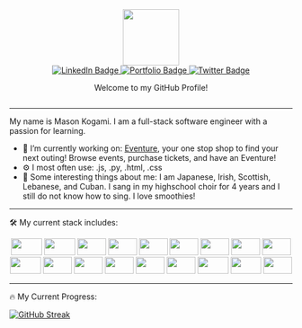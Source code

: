 <div id="header" align="center">
  <img src="https://media.giphy.com/media/M9gbBd9nbDrOTu1Mqx/giphy.gif" width="100"/>
</div>

<div id="badges" align='center'>
  <a href="https://www.linkedin.com/in/masonkogami/">
    <img src="https://img.shields.io/badge/LinkedIn-blue?style=for-the-badge&logo=linkedin&logoColor=white" alt="LinkedIn Badge"/>
  </a>
  <a href="https://masonkogami.github.io/">
    <img src="https://img.shields.io/badge/-Portfolio-red?style=for-the-badge" alt="Portfolio Badge"/>
  </a>
  <a href="https://twitter.com/masonkogami">
    <img src="https://img.shields.io/badge/Twitter-blue?style=for-the-badge&logo=twitter&logoColor=white" alt="Twitter Badge"/>
  </a>
</div>

<div id='paragraph' align='center'>
  <p>Welcome to my GitHub Profile!</p>
</div>

<div align='center'>
  <img src="https://komarev.com/ghpvc/?username=MasonKogami&style=flat-square&color=blue" alt=""/>
</div>

---

<div>
  <p>My name is Mason Kogami. I am a full-stack software engineer with a passion for learning.</p> 
</div>

- 🔭 I’m currently working on: <a href="https://the-eventure-app.onrender.com/" target="_blank">Eventure</a>, your one stop shop to find your next outing! Browse events, purchase tickets, and have an Eventure!
- ⚙️ I most often use: .js, .py, .html, .css
- 🤔 Some interesting things about me: I am Japanese, Irish, Scottish, Lebanese, and Cuban. I sang in my highschool choir for 4 years and I still do not know how to sing. I love smoothies!

--- 

:hammer_and_wrench: My current stack includes:
<div align='center'>
  <img src="https://cdn.jsdelivr.net/gh/devicons/devicon/icons/javascript/javascript-original.svg" height='30' width='55'/>
  <img src="https://cdn.jsdelivr.net/gh/devicons/devicon/icons/typescript/typescript-original.svg" height='30' width='55'/>
  <img src="https://cdn.jsdelivr.net/gh/devicons/devicon/icons/python/python-original.svg" height='30' width='51'/>
  <img src="https://cdn.jsdelivr.net/gh/devicons/devicon/icons/react/react-original.svg" height='30' width='51'/>
  <img src="https://cdn.jsdelivr.net/gh/devicons/devicon/icons/redux/redux-original.svg" height='30' width='51'/>
  <img src="https://cdn.jsdelivr.net/gh/devicons/devicon/icons/postgresql/postgresql-original.svg" height='30' width='51'/>
  <img src="https://cdn.jsdelivr.net/gh/devicons/devicon/icons/sequelize/sequelize-original.svg" height='30' width='51'/>
  <img src="https://cdn.jsdelivr.net/gh/devicons/devicon/icons/html5/html5-original.svg" height='30' width='51'/>
  <img src="https://cdn.jsdelivr.net/gh/devicons/devicon/icons/css3/css3-original.svg" height='30' width='51'/>
  <img src="https://cdn.jsdelivr.net/gh/devicons/devicon/icons/docker/docker-original.svg" height='30' width='55'/>
  <img src="https://cdn.jsdelivr.net/gh/devicons/devicon/icons/amazonwebservices/amazonwebservices-original.svg" height='30' width='51'/>
  <img src="https://cdn.jsdelivr.net/gh/devicons/devicon/icons/nodejs/nodejs-original.svg" height='30' width='51'/>
  <img src="https://cdn.jsdelivr.net/gh/devicons/devicon/icons/npm/npm-original-wordmark.svg" height='30' width='51'/>
  <img src="https://cdn.jsdelivr.net/gh/devicons/devicon/icons/heroku/heroku-original.svg" height='30' width='51'/>
  <img src="https://cdn.jsdelivr.net/gh/devicons/devicon/icons/linux/linux-original.svg" height='30' width='51'/>
  <img src="https://cdn.jsdelivr.net/gh/devicons/devicon/icons/storybook/storybook-original.svg" height='30' width='55'/>
  <img src="https://cdn.jsdelivr.net/gh/devicons/devicon/icons/ubuntu/ubuntu-plain.svg" height='30' width='54'/>
  <img src="https://cdn.jsdelivr.net/gh/devicons/devicon/icons/vscode/vscode-original.svg" height='30' width='51'/>
</div>

---

:fire: My Current Progress:

[![GitHub Streak](http://github-readme-streak-stats.herokuapp.com?user=MasonKogami&theme=dark&background=000000)](https://git.io/streak-stats)
<!--
**MasonKogami/MasonKogami** is a ✨ _special_ ✨ repository because its `README.md` (this file) appears on your GitHub profile.
My name is Mason Kogami. I am a junior full-stack software engineer 
Here are some ideas to get you started:

- 🔭 I’m currently working on ...
- 🌱 I’m currently learning ...
- 👯 I’m looking to collaborate on ...
- 🤔 I’m looking for help with ...
- 💬 Ask me about ...
- 📫 How to reach me: ...
- 😄 Pronouns: ...
- ⚡ Fun fact: ...
-->
